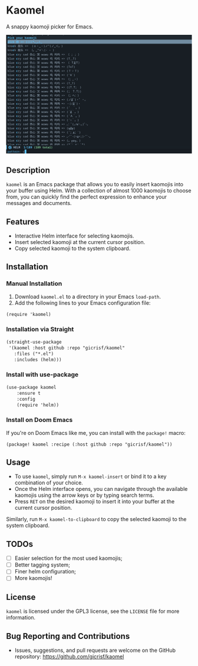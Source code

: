 # Kaomel

A snappy kaomoji picker for Emacs.

![screen](screenshot.png)

## Description
`kaomel` is an Emacs package that allows you to easily insert kaomojis into your buffer using Helm. With a collection of almost 1000 kaomojis to choose from, you can quickly find the perfect expression to enhance your messages and documents.

## Features
- Interactive Helm interface for selecting kaomojis.
- Insert selected kaomoji at the current cursor position.
- Copy selected kaomoji to the system clipboard.

## Installation

### Manual Installation
1. Download `kaomel.el` to a directory in your Emacs `load-path`.
2. Add the following lines to your Emacs configuration file:

``` emacs-lisp
(require 'kaomel)
```

### Installation via Straight

```emacs-lisp
(straight-use-package
 '(kaomel :host github :repo "gicrisf/kaomel"
   :files ("*.el")
   :includes (helm)))
```

### Install with use-package

```emacs-lisp
(use-package kaomel
    :ensure t
    :config
    (require 'helm))
```

### Install on Doom Emacs
If you're on Doom Emacs like me, you can install with the `package!` macro:

```emacs-lisp
(package! kaomel :recipe (:host github :repo "gicrisf/kaomel"))
```

## Usage
- To use `kaomel`, simply run `M-x kaomel-insert` or bind it to a key combination of your choice.
- Once the Helm interface opens, you can navigate through the available kaomojis using the arrow keys or by typing search terms.
- Press `RET` on the desired kaomoji to insert it into your buffer at the current cursor position.

Similarly, run `M-x kaomel-to-clipboard` to copy the selected kaomoji to the system clipboard.

## TODOs
- [ ] Easier selection for the most used kaomojis;
- [ ] Better tagging system;
- [ ] Finer helm configuration;
- [ ] More kaomojis!

## License
`kaomel` is licensed under the GPL3 license, see the `LICENSE` file for more information.

## Bug Reporting and Contributions
- Issues, suggestions, and pull requests are welcome on the GitHub repository: https://github.com/gicrisf/kaomel
